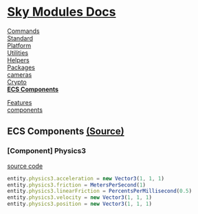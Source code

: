 <!--- This ECS Components was auto-generated using "pnpm exec sky readme" --> 

# [Sky Modules Docs](../README.md)

[Commands](..%2Fcommands%2FREADME.md)   
[Standard](..%2Fstandard%2FREADME.md)   
[Platform](..%2Fplatform%2FREADME.md)   
[Utilities](..%2Futilities%2FREADME.md)   
[Helpers](..%2Fhelpers%2FREADME.md)   
[Packages](..%2Fpkgs%2FREADME.md)   
[cameras](..%2Fcameras%2FREADME.md)   
[Crypto](..%2Fcrypto%2FREADME.md)   
**[ECS Components](..%2Fecs%2FREADME.md)**   
  
[Features](..%2Ffeatures%2FREADME.md)   
[components](..%2Freact%2Fcomponents%2FREADME.md)   

## ECS Components [(Source)](..%2Fecs%2F)

  
### \[Component\] Physics3

[source code](Physics3.ts)

```ts
entity.physics3.acceleration = new Vector3(1, 1, 1)
entity.physics3.friction = MetersPerSecond(1)
entity.physics3.linearFriction = PercentsPerMillisecond(0.5)
entity.physics3.velocity = new Vector3(1, 1, 1)
entity.physics3.position = new Vector3(1, 1, 1)

```